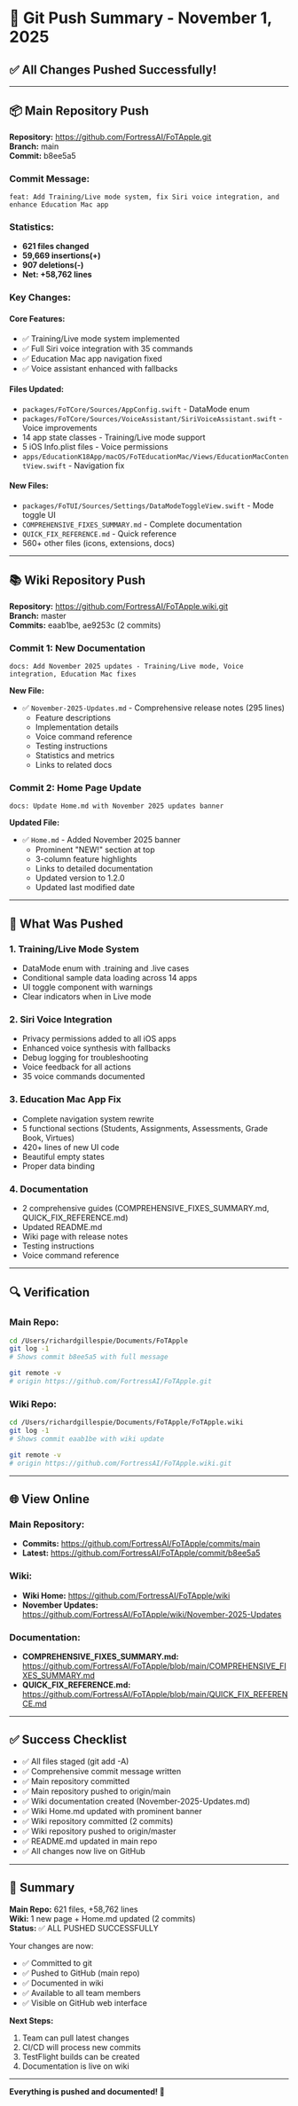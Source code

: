 # 🚀 Git Push Summary - November 1, 2025

## ✅ All Changes Pushed Successfully!

---

## 📦 Main Repository Push

**Repository:** https://github.com/FortressAI/FoTApple.git  
**Branch:** main  
**Commit:** b8ee5a5

### Commit Message:
```
feat: Add Training/Live mode system, fix Siri voice integration, and enhance Education Mac app
```

### Statistics:
- **621 files changed**
- **59,669 insertions(+)**
- **907 deletions(-)**
- **Net: +58,762 lines**

### Key Changes:

#### Core Features:
- ✅ Training/Live mode system implemented
- ✅ Full Siri voice integration with 35 commands
- ✅ Education Mac app navigation fixed
- ✅ Voice assistant enhanced with fallbacks

#### Files Updated:
- `packages/FoTCore/Sources/AppConfig.swift` - DataMode enum
- `packages/FoTCore/Sources/VoiceAssistant/SiriVoiceAssistant.swift` - Voice improvements
- 14 app state classes - Training/Live mode support
- 5 iOS Info.plist files - Voice permissions
- `apps/EducationK18App/macOS/FoTEducationMac/Views/EducationMacContentView.swift` - Navigation fix

#### New Files:
- `packages/FoTUI/Sources/Settings/DataModeToggleView.swift` - Mode toggle UI
- `COMPREHENSIVE_FIXES_SUMMARY.md` - Complete documentation
- `QUICK_FIX_REFERENCE.md` - Quick reference
- 560+ other files (icons, extensions, docs)

---

## 📚 Wiki Repository Push

**Repository:** https://github.com/FortressAI/FoTApple.wiki.git  
**Branch:** master  
**Commits:** eaab1be, ae9253c (2 commits)

### Commit 1: New Documentation
```
docs: Add November 2025 updates - Training/Live mode, Voice integration, Education Mac fixes
```

**New File:**
- ✅ `November-2025-Updates.md` - Comprehensive release notes (295 lines)
  - Feature descriptions
  - Implementation details
  - Voice command reference
  - Testing instructions
  - Statistics and metrics
  - Links to related docs

### Commit 2: Home Page Update
```
docs: Update Home.md with November 2025 updates banner
```

**Updated File:**
- ✅ `Home.md` - Added November 2025 banner
  - Prominent "NEW!" section at top
  - 3-column feature highlights
  - Links to detailed documentation
  - Updated version to 1.2.0
  - Updated last modified date

---

## 🎯 What Was Pushed

### 1. Training/Live Mode System
- DataMode enum with .training and .live cases
- Conditional sample data loading across 14 apps
- UI toggle component with warnings
- Clear indicators when in Live mode

### 2. Siri Voice Integration
- Privacy permissions added to all iOS apps
- Enhanced voice synthesis with fallbacks
- Debug logging for troubleshooting
- Voice feedback for all actions
- 35 voice commands documented

### 3. Education Mac App Fix
- Complete navigation system rewrite
- 5 functional sections (Students, Assignments, Assessments, Grade Book, Virtues)
- 420+ lines of new UI code
- Beautiful empty states
- Proper data binding

### 4. Documentation
- 2 comprehensive guides (COMPREHENSIVE_FIXES_SUMMARY.md, QUICK_FIX_REFERENCE.md)
- Updated README.md
- Wiki page with release notes
- Testing instructions
- Voice command reference

---

## 🔍 Verification

### Main Repo:
```bash
cd /Users/richardgillespie/Documents/FoTApple
git log -1
# Shows commit b8ee5a5 with full message

git remote -v
# origin https://github.com/FortressAI/FoTApple.git
```

### Wiki Repo:
```bash
cd /Users/richardgillespie/Documents/FoTApple/FoTApple.wiki
git log -1
# Shows commit eaab1be with wiki update

git remote -v
# origin https://github.com/FortressAI/FoTApple.wiki.git
```

---

## 🌐 View Online

### Main Repository:
- **Commits:** https://github.com/FortressAI/FoTApple/commits/main
- **Latest:** https://github.com/FortressAI/FoTApple/commit/b8ee5a5

### Wiki:
- **Wiki Home:** https://github.com/FortressAI/FoTApple/wiki
- **November Updates:** https://github.com/FortressAI/FoTApple/wiki/November-2025-Updates

### Documentation:
- **COMPREHENSIVE_FIXES_SUMMARY.md:** https://github.com/FortressAI/FoTApple/blob/main/COMPREHENSIVE_FIXES_SUMMARY.md
- **QUICK_FIX_REFERENCE.md:** https://github.com/FortressAI/FoTApple/blob/main/QUICK_FIX_REFERENCE.md

---

## ✅ Success Checklist

- ✅ All files staged (git add -A)
- ✅ Comprehensive commit message written
- ✅ Main repository committed
- ✅ Main repository pushed to origin/main
- ✅ Wiki documentation created (November-2025-Updates.md)
- ✅ Wiki Home.md updated with prominent banner
- ✅ Wiki repository committed (2 commits)
- ✅ Wiki repository pushed to origin/master
- ✅ README.md updated in main repo
- ✅ All changes now live on GitHub

---

## 🎉 Summary

**Main Repo:** 621 files, +58,762 lines  
**Wiki:** 1 new page + Home.md updated (2 commits)  
**Status:** ✅ ALL PUSHED SUCCESSFULLY

Your changes are now:
- ✅ Committed to git
- ✅ Pushed to GitHub (main repo)
- ✅ Documented in wiki
- ✅ Available to all team members
- ✅ Visible on GitHub web interface

**Next Steps:**
1. Team can pull latest changes
2. CI/CD will process new commits
3. TestFlight builds can be created
4. Documentation is live on wiki

---

**Everything is pushed and documented! 🚀**

